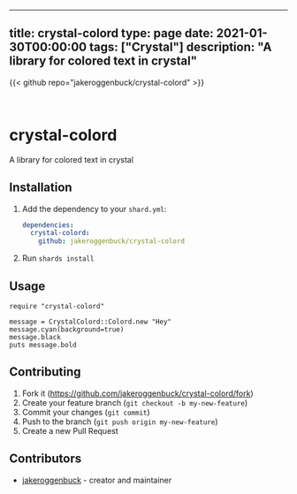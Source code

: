 
---
title: crystal-colord
type: page
date: 2021-01-30T00:00:00
tags: ["Crystal"]
description: "A library for colored text in crystal"
---

{{< github repo="jakeroggenbuck/crystal-colord" >}}

<br>

# crystal-colord

 A library for colored text in crystal 

## Installation

1. Add the dependency to your `shard.yml`:

   ```yaml
   dependencies:
     crystal-colord:
       github: jakeroggenbuck/crystal-colord
   ```

2. Run `shards install`

## Usage

```crystal
require "crystal-colord"
```

```crystal
message = CrystalColord::Colord.new "Hey"
message.cyan(background=true)
message.black
puts message.bold
```

## Contributing

1. Fork it (<https://github.com/jakeroggenbuck/crystal-colord/fork>)
2. Create your feature branch (`git checkout -b my-new-feature`)
3. Commit your changes (`git commit`)
4. Push to the branch (`git push origin my-new-feature`)
5. Create a new Pull Request

## Contributors

- [jakeroggenbuck](https://github.com/jakeroggenbuck) - creator and maintainer
